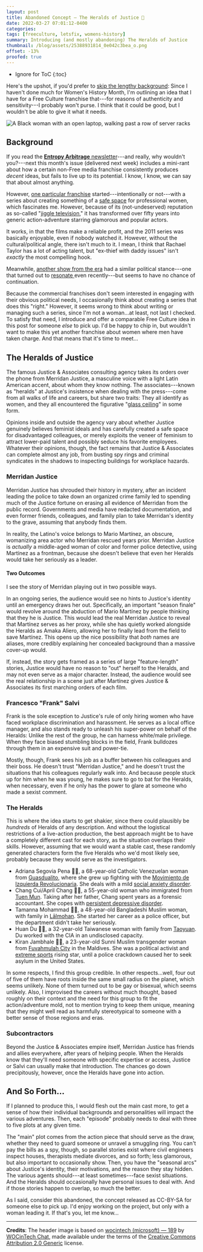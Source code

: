```yaml
---
layout: post
title: Abandoned Concept — The Heralds of Justice 🎺
date: 2022-03-27 07:01:12-0400
categories:
tags: [freeculture, letsfix, womens-history]
summary: Introducing (and mostly abandoning) The Heralds of Justice
thumbnail: /blog/assets/25388931814_0e042c3bea_o.png
offset: -13%
proofed: true
---
```


* Ignore for ToC
{:toc}

Here's the upshot, if you'd prefer to [skip the lengthy background](#the-heralds-of-justice):  Since I haven't done much for Women's History Month, I'm outlining an idea that I have for a Free Culture franchise that---for reasons of authenticity and sensitivity---I probably won't purse.  I think that it could be good, but I wouldn't be able to give it what it needs.

![A Black woman with an open laptop, walking past a row of server racks](/blog/assets/25388931814_0e042c3bea_o.png "Basically every hacking scene in an action movie, right...?")

## Background

If you read the [**Entropy Arbitrage** newsletter](https://entropy-arbitrage.mailchimpsites.com/)---and really, why wouldn't you?---next this month's issue (delivered next week) includes a mini-rant about how a certain non-Free media franchise consistently produces *decent* ideas, but fails to live up to its potential.  I know, I know, we can say that about almost anything.

However, [one particular franchise](https://en.wikipedia.org/wiki/Charlie%27s_Angels_%28franchise%29) started---intentionally or not---with a series about creating something of a [safe space](https://en.wikipedia.org/wiki/Safe_space) for professional women, which fascinates me.  However, because of its (not-undeserved) reputation as so-called "[jiggle television](https://en.wikipedia.org/wiki/Jiggle_television)," it has transformed over fifty years into generic action-adventure starring glamorous and popular actors.

It works, in that the films make a reliable profit, and the 2011 series was basically enjoyable, even if nobody watched it.  However, without the cultural/political angle, there isn't much to it.  I mean, I think that Rachael Taylor has a lot of acting talent, but "ex-thief with daddy issues" isn't *exactly* the most compelling hook.

Meanwhile, [another show from the era](https://en.wikipedia.org/wiki/Remington_Steele) had a similar political stance---one that turned out to [resonate <i class="fab fa-creative-commons-nc"></i>](https://boingboing.net/2017/08/29/two-women-entrepreneurs-create.html) even recently---but seems to have no chance of continuation.

Because the commercial franchises don't seem interested in engaging with their obvious political needs, I occasionally think about creating a series that does this "right."  However, it seems wrong to think about writing or managing such a series, since I'm not a woman...at least, not last I checked.  To satisfy that need, I introduce and offer a comparable Free Culture idea in this post for someone *else* to pick up.  I'd be happy to chip in, but wouldn't want to make this yet another franchise about women where men have taken charge.  And that means that it's time to meet...

## The Heralds of Justice

The famous Justice & Associates consulting agency takes its orders over the phone from Merridan Justice, a masculine voice with a light Latin American accent, about whom they know nothing.  The associates---known as "heralds" at Justice's insistence when dealing with the press---come from all walks of life and careers, but share two traits:  They all identify as women, and they all encountered the figurative "[glass ceiling](https://en.wikipedia.org/wiki/Glass_ceiling)" in some form.

Opinions inside and outside the agency vary about whether Justice genuinely believes feminist ideals and has carefully created a safe space for disadvantaged colleagues, or merely exploits the veneer of feminism to attract lower-paid talent and possibly seduce his favorite employees.  Whatever their opinions, though, the fact remains that Justice & Associates can complete almost any job, from busting spy rings and criminal syndicates in the shadows to inspecting buildings for workplace hazards.

### Merridan Justice

Merridan Justice has shrouded their history in mystery, after an incident leading the police to take down an organized crime family led to spending much of the Justice fortune on erasing all evidence of Merridan from the public record.  Governments and media have redacted documentation, and even former friends, colleagues, and family plan to take Merridan's identity to the grave, assuming that anybody finds them.

In reality, the Latino's voice belongs to Mario Martínez, an obscure, womanizing area actor who Merridan rescued years prior.  Merridan Justice is *actually* a middle-aged woman of color and former police detective, using Martínez as a frontman, because she doesn't believe that even her Heralds would take her seriously as a leader.

#### Two Outcomes

I see the story of Merridan playing out in two possible ways.

In an ongoing series, the audience would see no hints to Justice's identity until an emergency draws her out.  Specifically, an important "season finale" would revolve around the abduction of Mario Martínez by people thinking that they he is Justice.  This would lead the real Merridan Justice to reveal that Martínez serves as her proxy, while she has quietly worked alongside the Heralds as Amaka Aliero, allowing her to finally lead from the field to save Martínez.  This opens up the nice possibility that *both* names are aliases, more credibly explaining her concealed background than a massive cover-up would.

If, instead, the story gets framed as a series of large "feature-length" stories, Justice would have no reason to "out" herself to the Heralds, and may not even serve as a major character.  Instead, the audience would see the real relationship in a scene just after Martínez gives Justice & Associates its first marching orders of each film.

### Francesco "Frank" Salvi

Frank is the sole exception to Justice's rule of only hiring women who have faced workplace discrimination and harassment.  He serves as a local office manager, and also stands ready to unleash his super-power on behalf of the Heralds:  Unlike the rest of the group, he can harness white/male privilege.  When they face biased stumbling blocks in the field, Frank bulldozes through them in an expensive suit and power-tie.

Mostly, though, Frank sees his job as a buffer between his colleagues and their boss.  He doesn't trust "Merridan Justice," and he doesn't trust the situations that his colleagues regularly walk into.  And because people stuck up for him when he was young, he makes sure to go to bat for the Heralds, when necessary, even if he only has the power to glare at someone who made a sexist comment.

### The Heralds

This is where the idea starts to get shakier, since there could plausibly be *hundreds* of Heralds of any description.  And without the logistical restrictions of a live-action production, the best approach might be to have a completely different cast for each story, as the situation overlaps their skills.  However, assuming that we would want a stable cast, these randomly generated characters form the five Heralds who we'd most likely see, probably because they would serve as the investigators.

 * Adriana Segovia Pena 👋🏻, a 68-year-old Catholic Venezuelan woman from [Guasdualito](https://en.wikipedia.org/wiki/Guasdualito), where she grew up fighting with the [Movimiento de Izquierda Revolucionaria](https://en.wikipedia.org/wiki/Revolutionary_Left_Movement_%28Venezuela%29).  She deals with a mild [social anxiety disorder](https://en.wikipedia.org/wiki/Social_anxiety_disorder).
 * Chang Cui/April Chang 👋🏻, a 55-year-old woman who immigrated from [Tuen Mun](https://en.wikipedia.org/wiki/Tuen_Mun).  Taking after her father, Chang spent years as a forensic accountant.  She copes with [persistent depressive disorder](https://en.wikipedia.org/wiki/Dysthymia).
 * Tamanna Mohammad 👋🏻, a 48-year-old Bangladeshi Muslim woman, with family in [Lālmohan](https://en.wikipedia.org/wiki/Lalmohan_Upazila).  She started her career as a police officer, but the department didn't take her seriously.
 * Huan Du 👋🏼, a 32-year-old Taiwanese woman with family from [Taoyuan](https://en.wikipedia.org/wiki/Taoyuan,_Taiwan).  Du worked with the CIA in an undisclosed capacity.
 * Kiran Jambhale 👋🏾, a 23-year-old Sunni Muslim transgender woman from [Fuvahmulah City](https://en.wikipedia.org/wiki/Fuvahmulah) in the Maldives.  She was a political activist and [extreme sports](https://en.wikipedia.org/wiki/Extreme_sport) rising star, until a police crackdown caused her to seek asylum in the United States.

In some respects, I find this group credible.  In other respects...well, four out of five of them have roots inside the same small radius on the planet, which seems unlikely.  None of them turned out to be gay or bisexual, which seems unlikely.  Also, I improvised the careers without much thought, based roughly on their context and the need for this group to fit the action/adventure mold, not to mention trying to keep them unique, meaning that they might well read as harmfully stereotypical to someone with a better sense of those regions and eras.

### Subcontractors

Beyond the Justice & Associates empire itself, Merridan Justice has friends and allies everywhere, after years of helping people.  When the Heralds know that they'll need someone with specific expertise or access, Justice or Salvi can usually make that introduction.  The chances go down precipitously, however, once the Heralds have gone into action.

## And So Forth...

If I planned to produce this, I would flesh out the main cast more, to get a sense of how their individual backgrounds and personalities will impact the various adventures.  Then, each "episode" probably needs to deal with three to five plots at any given time.

The "main" plot comes from the action piece that should serve as the draw, whether they need to guard someone or unravel a smuggling ring.  You can't pay the bills as a spy, though, so parallel stories exist where civil engineers inspect houses, therapists mediate divorces, and so forth; less glamorous, but also important to occasionally show.  Then, you have the "seasonal arcs" about Justice's identity, their motivations, and the reason they stay hidden.  The various agents should---at least sometimes---face sexist situations.  And the Heralds should occasionally have personal issues to deal with.  And if those stories happen to overlap, so much the better.

As I said, consider this abandoned, the concept released as CC-BY-SA for someone else to pick up.  I'd enjoy working on the project, but only with a woman leading it.  If that's you, let me know...

* * *

**Credits**:  The header image is based on [wocintech (microsoft) — 189](https://www.flickr.com/photos/wocintechchat/25388931814/) by [WOCinTech Chat](https://www.flickr.com/photos/wocintechchat/), made available under the terms of the [Creative Commons Attribution 2.0 Generic](https://creativecommons.org/licenses/by/2.0/) license.

